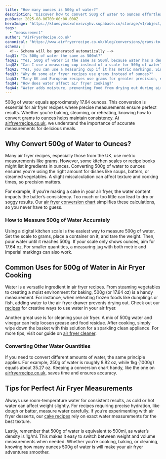 ```yaml
---
title: "How many ounces is 500g of water?"
description: "Discover how to convert 500g of water to ounces effortlessly for precise air fryer recipes. Perfect measurements every time!"
pubDate: 2025-08-06T00:00:00.000Z
heroImage: "https://klueoymssxwfnxsvcyhv.supabase.co/storage/v1/object/public/Shmucket/how-many-ounces-is-500g-of-water.webp"
tags:
  - "measurement"
author: "AirFryerRecipe.co.uk"
canonical: "https://www.airfryerrecipe.co.uk/blog/conversions/grams-to-ounces/how-many-ounces-is-500g-of-water"
schema: |
  <!-- Schema will be generated automatically -->
faqQ1: "Is 500g of water the same as 500ml?"
faqA1: "Yes, 500g of water is the same as 500ml because water has a density of 1g/ml. This makes converting between weight and volume straightforward for recipes. However, this only applies to water—other liquids like oil or milk have different densities."
faqQ2: "Can I use a measuring cup instead of a scale for 500g of water?"
faqA2: "Yes, you can use a measuring cup if it has metric markings. Since 500g of water equals 500ml, fill the cup to the 500ml line. For imperial measurements, aim for roughly 17.64 fluid ounces, though a scale is more precise for baking."
faqQ3: "Why do some air fryer recipes use grams instead of ounces?"
faqA3: "Many UK and European recipes use grams for greater precision, especially in baking. Grams provide smaller increments than ounces, ensuring consistent results. If your recipe uses grams, stick with them for the best outcome."
faqQ4: "How does water affect air fryer cooking?"
faqA4: "Water adds moisture, preventing food from drying out during air frying. It’s useful for steaming vegetables or reheating leftovers. However, avoid adding too much, as excess water can create steam that affects crispiness. Always measure carefully for balanced results."
---
```

<p>500g of water equals approximately 17.64 ounces. This conversion is essential for air fryer recipes where precise measurements ensure perfect results. Whether you're baking, steaming, or reheating, knowing how to convert grams to ounces helps maintain consistency. At <a href=https://www.airfryerrecipe.co.uk>airfryerrecipe.co.uk</a>, we understand the importance of accurate measurements for delicious meals.</p>  

<h2>Why Convert 500g of Water to Ounces?</h2>  
<p>Many air fryer recipes, especially those from the UK, use metric measurements like grams. However, some kitchen scales or recipe books might list ingredients in ounces. Converting 500g of water to ounces ensures you’re using the right amount for dishes like soups, batters, or steamed vegetables. A slight miscalculation can affect texture and cooking times, so precision matters.</p>  

<p>For example, if you’re making a cake in your air fryer, the water content impacts the batter’s consistency. Too much or too little can lead to dry or soggy results. Our <a href=https://www.airfryerrecipe.co.uk/air-fryer-conversion-chart>air fryer conversion chart</a> simplifies these calculations, so you never have to guess.</p>  

<h3>How to Measure 500g of Water Accurately</h3>  
<p>Using a digital kitchen scale is the easiest way to measure 500g of water. Set the scale to grams, place a container on it, and tare the weight. Then, pour water until it reaches 500g. If your scale only shows ounces, aim for 17.64 oz. For smaller quantities, a measuring jug with both metric and imperial markings can also work.</p>  

<h2>Common Uses for 500g of Water in Air Fryer Cooking</h2>  
<p>Water is a versatile ingredient in air fryer recipes. From steaming vegetables to creating a moist environment for baking, 500g (or 17.64 oz) is a handy measurement. For instance, when reheating frozen foods like dumplings or fish, adding water to the air fryer drawer prevents drying out. Check out our <a href=https://www.airfryerrecipe.co.uk/recipes>recipes</a> for creative ways to use water in your air fryer.</p>  

<p>Another great use is for cleaning your air fryer. A mix of 500g water and vinegar can help loosen grease and food residue. After cooking, simply wipe down the basket with this solution for a sparkling clean appliance. For more tips, visit our guide on <a href=https://www.airfryerrecipe.co.uk/air-fryer-cleaner>air fryer cleaner</a>.</p>  

<h3>Converting Other Water Quantities</h3>  
<p>If you need to convert different amounts of water, the same principle applies. For example, 250g of water is roughly 8.82 oz, while 1kg (1000g) equals about 35.27 oz. Keeping a conversion chart handy, like the one on <a href=https://www.airfryerrecipe.co.uk>airfryerrecipe.co.uk</a>, saves time and ensures accuracy.</p>  

<h2>Tips for Perfect Air Fryer Measurements</h2>  
<p>Always use room-temperature water for consistent results, as cold or hot water can affect weight slightly. For recipes requiring precise hydration, like dough or batter, measure water carefully. If you’re experimenting with air fryer desserts, our <a href=https://www.airfryerrecipe.co.uk/recipe-category/cakes>cake recipes</a> rely on exact water measurements for the best texture.</p>  

<p>Lastly, remember that 500g of water is equivalent to 500ml, as water’s density is 1g/ml. This makes it easy to switch between weight and volume measurements when needed. Whether you’re cooking, baking, or cleaning, knowing how many ounces 500g of water is will make your air fryer adventures smoother.</p>
